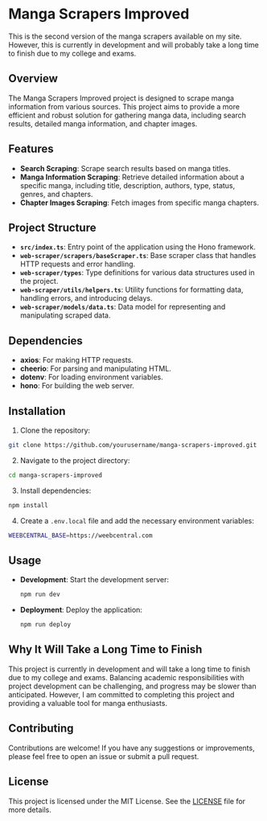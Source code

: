 # Manga Scrapers Improved

This is the second version of the manga scrapers available on my site. However, this is currently in development and will probably take a long time to finish due to my college and exams.

## Overview

The Manga Scrapers Improved project is designed to scrape manga information from various sources. This project aims to provide a more efficient and robust solution for gathering manga data, including search results, detailed manga information, and chapter images.

## Features

- **Search Scraping**: Scrape search results based on manga titles.
- **Manga Information Scraping**: Retrieve detailed information about a specific manga, including title, description, authors, type, status, genres, and chapters.
- **Chapter Images Scraping**: Fetch images from specific manga chapters.

## Project Structure

- **`src/index.ts`**: Entry point of the application using the Hono framework.
- **`web-scraper/scrapers/baseScraper.ts`**: Base scraper class that handles HTTP requests and error handling.
- **`web-scraper/types`**: Type definitions for various data structures used in the project.
- **`web-scraper/utils/helpers.ts`**: Utility functions for formatting data, handling errors, and introducing delays.
- **`web-scraper/models/data.ts`**: Data model for representing and manipulating scraped data.

## Dependencies

- **axios**: For making HTTP requests.
- **cheerio**: For parsing and manipulating HTML.
- **dotenv**: For loading environment variables.
- **hono**: For building the web server.

## Installation

1. Clone the repository:

```sh
git clone https://github.com/yourusername/manga-scrapers-improved.git
```

2. Navigate to the project directory:

```sh
cd manga-scrapers-improved
```

3. Install dependencies:

```sh
npm install
```

4. Create a `.env.local` file and add the necessary environment variables:

```sh
WEEBCENTRAL_BASE=https://weebcentral.com
```

## Usage

- **Development**: Start the development server:
  ```sh
  npm run dev
  ```
- **Deployment**: Deploy the application:
  ```sh
  npm run deploy
  ```

## Why It Will Take a Long Time to Finish

This project is currently in development and will take a long time to finish due to my college and exams. Balancing academic responsibilities with project development can be challenging, and progress may be slower than anticipated. However, I am committed to completing this project and providing a valuable tool for manga enthusiasts.

## Contributing

Contributions are welcome! If you have any suggestions or improvements, please feel free to open an issue or submit a pull request.

## License

This project is licensed under the MIT License. See the [LICENSE](LICENSE) file for more details.
